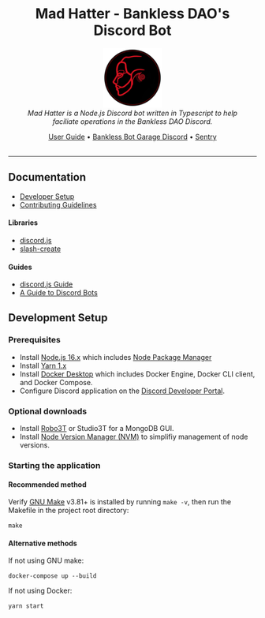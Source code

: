 <h1 align="center">Mad Hatter - Bankless DAO's Discord Bot</h1>

<p align="center">
  <img src="./assets/profile.png" alt="mad-hatter-logo" width="120px" height="120px"/>
  <br>
  <i>Mad Hatter is a Node.js Discord bot written in Typescript to help
    <br> faciliate operations in the Bankless DAO Discord.</i>
  <br>
</p>

<p align="center">
  <a href="https://docs.bankless.community/mad-hatter-product-support/">User Guide</a>
  •
  <a href="https://discord.gg/EWRMHjqQVf">Bankless Bot Garage Discord</a>
  •
  <a href="https://sentry.io/organizations/bankless-dao/projects/mad-hatter/?project=6095995">Sentry</a>
  <br>
  <br>
</p>
<hr>

## Documentation

- [Developer Setup](docs/DEVELOPER.md)
- [Contributing Guidelines](docs/CONTRIBUTING.md)
#### Libraries
- [discord.js](https://discord.js.org/#/docs/main/stable/general/welcome)
- [slash-create](https://slash-create.js.org/#/)

#### Guides
* [discord.js Guide](https://discordjs.guide/)
* [A Guide to Discord Bots](https://maah.gitbooks.io/discord-bots/content/)

## Development Setup
### Prerequisites
- Install [Node.js 16.x](https://nodejs.org/en/) which includes [Node Package Manager](https://docs.npmjs.com/getting-started)
- Install [Yarn 1.x](https://classic.yarnpkg.com/lang/en/docs/install)
- Install [Docker Desktop](https://www.docker.com/products/docker-desktop) which includes Docker Engine, Docker CLI client, and Docker Compose.
- Configure Discord application on the [Discord Developer Portal](https://discord.com/developers/applications).

### Optional downloads
* Install [Robo3T](https://robomongo.org/) or Studio3T for a MongoDB GUI.
* Install [Node Version Manager (NVM)](https://github.com/nvm-sh/nvm) to simplifiy management of node versions.

### Starting the application

#### Recommended method
Verify [GNU Make](https://www.gnu.org/software/make/) v3.81+ is installed by running `make -v`, then run the Makefile in the project root directory:
```
make
```

#### Alternative methods
If not using GNU make:

```
docker-compose up --build
```

If not using Docker:
```
yarn start
```
